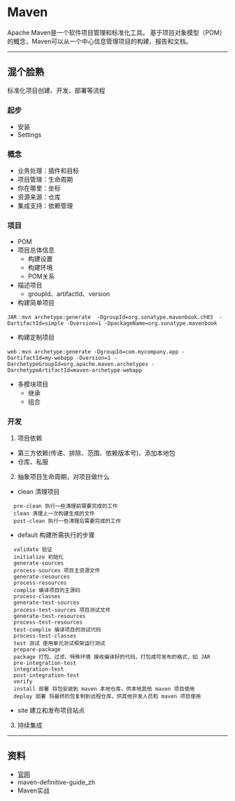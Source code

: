 #   Maven

Apache Maven是一个软件项目管理和标准化工具。 基于项目对象模型（POM）的概念，Maven可以从一个中心信息管理项目的构建、报告和文档。

----

##  混个脸熟

标准化项目创建、开发、部署等流程

### 起步
- 安装
- Settings

### 概念
- 业务处理：插件和目标
- 项目管理：生命周期
- 你在哪里：坐标
- 资源来源：仓库
- 集成支持：依赖管理

### 项目
- POM
- 项目总体信息
  - 构建设置
  - 构建环境
  - POM关系
- 描述项目
  - groupId、artifactId、version
- 构建简单项目
```
JAR：mvn archetype:generate  -DgroupId=org.sonatype.mavenbook.ch03  -DartifactId=simple -Dversion=1 -DpackageName=org.sonatype.mavenbook
```
- 构建定制项目
```
web：mvn archetype:generate -DgroupId=com.mycompany.app -DartifactId=my-webapp -Dversion=1 -DarchetypeGroupId=org.apache.maven.archetypes -DarchetypeArtifactId=maven-archetype-webapp  
```

- 多模块项目
  -  继承
  -  组合

### 开发
1.  项目依赖

- 第三方依赖(传递、排除、范围、依赖版本号)、添加本地包
- 仓库、私服

2.  抽象项目生命周期，对项目做什么

- clean 清理项目
```
  pre-clean 执行一些清理前需要完成的工作
  clean 清理上一次构建生成的文件
  post-clean 执行一些清理后需要完成的工作
```
- default 构建所需执行的步骤
```
  validate 验证
  initialize 初始化
  generate-sources
  process-sources 项目主资源文件
  generate-resources
  process-resources
  complie 编译项目的主源码
  process-classes
  generate-test-sources
  process-test-sources 项目测试文件
  generate-test-resources
  process-test-resources
  test-complie 编译项目的测试代码
  process-test-classes
  test 测试 使用单元测试框架运行测试
  prepare-package
  package 打包、过滤、特殊环境 接收编译好的代码，打包成可发布的格式，如 JAR
  pre-integration-test
  integration-test
  post-integration-test
  verify
  install 部署 将包安装到 maven 本地仓库，供本地其他 maven 项目使用
  deploy 部署 将最终的包复制到远程仓库，供其他开发人员和 maven 项目使用
```
- site 建立和发布项目站点

3.  持续集成

----

##  资料
-   [官网](http://maven.apache.org/)
-   maven-definitive-guide_zh
-   Maven实战